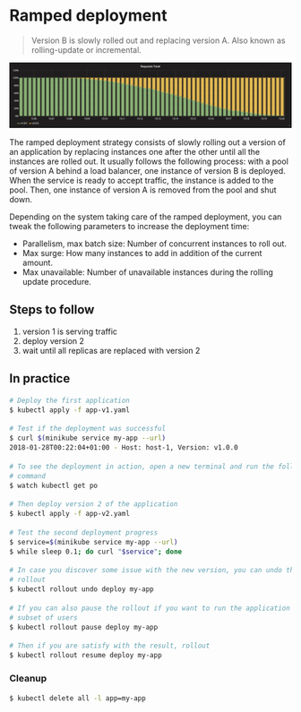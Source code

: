Ramped deployment
=================

> Version B is slowly rolled out and replacing version A. Also known as
rolling-update or incremental.

![kubernetes ramped deployment](grafana-ramped.png)

The ramped deployment strategy consists of slowly rolling out a version of an
application by replacing instances one after the other until all the instances
are rolled out. It usually follows the following process: with a pool of version
A behind a load balancer, one instance of version B is deployed. When the
service is ready to accept traffic, the instance is added to the pool. Then, one
instance of version A is removed from the pool and shut down.

Depending on the system taking care of the ramped deployment, you can tweak the
following parameters to increase the deployment time:

- Parallelism, max batch size: Number of concurrent instances to roll out.
- Max surge: How many instances to add in addition of the current amount.
- Max unavailable: Number of unavailable instances during the rolling update
  procedure.

## Steps to follow

1. version 1 is serving traffic
1. deploy version 2
1. wait until all replicas are replaced with version 2

## In practice

```bash
# Deploy the first application
$ kubectl apply -f app-v1.yaml

# Test if the deployment was successful
$ curl $(minikube service my-app --url)
2018-01-28T00:22:04+01:00 - Host: host-1, Version: v1.0.0

# To see the deployment in action, open a new terminal and run the following
# command
$ watch kubectl get po

# Then deploy version 2 of the application
$ kubectl apply -f app-v2.yaml

# Test the second deployment progress
$ service=$(minikube service my-app --url)
$ while sleep 0.1; do curl "$service"; done

# In case you discover some issue with the new version, you can undo the
# rollout
$ kubectl rollout undo deploy my-app

# If you can also pause the rollout if you want to run the application for a
# subset of users
$ kubectl rollout pause deploy my-app

# Then if you are satisfy with the result, rollout
$ kubectl rollout resume deploy my-app
```

### Cleanup

```bash
$ kubectl delete all -l app=my-app
```
